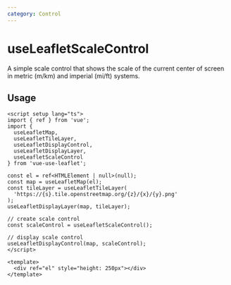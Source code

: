 ```yaml
---
category: Control
---
```


# useLeafletScaleControl

A simple scale control that shows the scale of the current center of screen in metric (m/km) and imperial (mi/ft) systems.

## Usage

```vue
<script setup lang="ts">
import { ref } from 'vue';
import {
  useLeafletMap,
  useLeafletTileLayer,
  useLeafletDisplayControl,
  useLeafletDisplayLayer,
  useLeafletScaleControl
} from 'vue-use-leaflet';

const el = ref<HTMLElement | null>(null);
const map = useLeafletMap(el);
const tileLayer = useLeafletTileLayer(
  'https://{s}.tile.openstreetmap.org/{z}/{x}/{y}.png'
);
useLeafletDisplayLayer(map, tileLayer);

// create scale control
const scaleControl = useLeafletScaleControl();

// display scale control
useLeafletDisplayControl(map, scaleControl);
</script>

<template>
  <div ref="el" style="height: 250px"></div>
</template>
```
